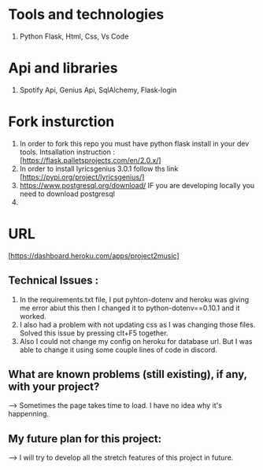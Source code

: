 # Tools and technologies  
1. Python Flask, Html, Css, Vs Code

# Api and libraries 
1. Spotify Api, Genius Api, SqlAlchemy, Flask-login

# Fork insturction
1. In order to fork this repo you must have python flask install in your dev tools.
      Intsallation instruction : [https://flask.palletsprojects.com/en/2.0.x/]
2. In order to install lyricsgenius 3.0.1 follow ths link [https://pypi.org/project/lyricsgenius/]
3. https://www.postgresql.org/download/ IF you are developing locally you need to download postgresql
4. 

# URL 
[https://dashboard.heroku.com/apps/project2music]


## Technical Issues :
1. In the requirements.txt file, I put pyhton-dotenv and heroku was giving me error abiut this then I changed it to python-dotenv==0.10.1 and it worked. 
2. I also had a problem with not updating css as I was changing those files. Solved this issue by pressing clt+F5 together.
3. Also I could not change my config on heroku for database url. But I was able to change it using some couple lines of code in discord. 

## What are known problems (still existing), if any, with your project?
--> Sometimes the page takes time to load. I have no idea why it's happenning. 

## My future plan for this project:
--> I will try to develop all the stretch features of this project in future. 
